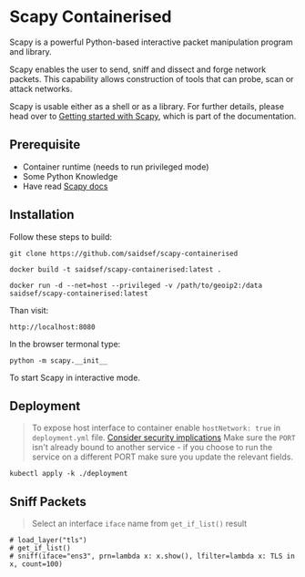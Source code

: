 # Scapy Containerised

Scapy is a powerful Python-based interactive packet manipulation program and library.

Scapy enables the user to send, sniff and dissect and forge network packets. This capability allows construction of tools that can probe, scan or attack networks.

Scapy is usable either as a shell or as a library. For further details, please head over to [Getting started with Scapy](https://scapy.readthedocs.io/en/latest/introduction.html), which is part of the documentation.

## Prerequisite
 - Container runtime (needs to run privileged mode)
 - Some Python Knowledge
 - Have read [Scapy docs](https://scapy.readthedocs.io/en/latest/introduction.html)

## Installation

Follow these steps to build:

```shell
git clone https://github.com/saidsef/scapy-containerised
```

```shell
docker build -t saidsef/scapy-containerised:latest .
```

```shell
docker run -d --net=host --privileged -v /path/to/geoip2:/data saidsef/scapy-containerised:latest
```

Than visit:
```shell
http://localhost:8080
```

In the browser termonal type:
```shell
python -m scapy.__init__
```

To start Scapy in interactive mode.

## Deployment
> To expose host interface to container enable `hostNetwork: true` in `deployment.yml` file.  [Consider security implications](https://kubernetes.io/docs/concepts/configuration/overview/)
> Make sure the `PORT` isn't already bound to another service - if you choose to run the service on a different PORT make sure you update the relevant fields.

```shell
kubectl apply -k ./deployment
```

## Sniff Packets
> Select an interface `iface` name from `get_if_list()` result

```shell
# load_layer("tls")
# get_if_list()
# sniff(iface="ens3", prn=lambda x: x.show(), lfilter=lambda x: TLS in x, count=100)
```